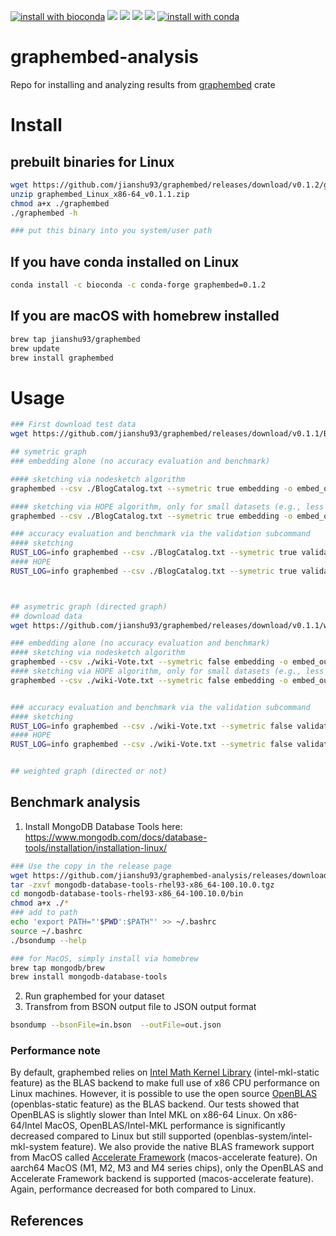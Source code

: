 [![install with bioconda](https://img.shields.io/badge/install%20with-bioconda-brightgreen.svg?style=flat)](http://bioconda.github.io/recipes/graphembed/README.html)
![](https://anaconda.org/bioconda/graphembed/badges/license.svg)
![](https://anaconda.org/bioconda/graphembed/badges/version.svg)
![](https://anaconda.org/bioconda/graphembed/badges/latest_release_relative_date.svg)
![](https://anaconda.org/bioconda/graphembed/badges/platforms.svg)
[![install with conda](https://anaconda.org/bioconda/graphembed/badges/downloads.svg)](https://anaconda.org/bioconda/graphembed)



# graphembed-analysis
Repo for installing and analyzing results from [graphembed](https://github.com/jean-pierreBoth/graphembed?tab=readme-ov-file) crate

# Install

## prebuilt binaries for Linux
```bash
wget https://github.com/jianshu93/graphembed/releases/download/v0.1.2/graphembed_Linux_x86-64_v0.1.1.zip
unzip graphembed_Linux_x86-64_v0.1.1.zip
chmod a+x ./graphembed
./graphembed -h

### put this binary into you system/user path

```

## If you have conda installed on Linux
```bash
conda install -c bioconda -c conda-forge graphembed=0.1.2
```

## If you are macOS with homebrew installed
```bash
brew tap jianshu93/graphembed
brew update
brew install graphembed
```

# Usage
```bash
### First download test data
wget https://github.com/jianshu93/graphembed/releases/download/v0.1.1/BlogCatalog.txt

## symetric graph
### embedding alone (no accuracy evaluation and benchmark)

#### sketching via nodesketch algorithm
graphembed --csv ./BlogCatalog.txt --symetric true embedding -o embed_output sketching --dim 128 --decay 0.3 --nbiter 5 --symetric

#### sketching via HOPE algorithm, only for small datasets (e.g., less than 10,000 nodes)
graphembed --csv ./BlogCatalog.txt --symetric true embedding -o embed_output hope rank --targetrank 128 --nbiter 5

### accuracy evaluation and benchmark via the validation subcommand
#### sketching
RUST_LOG=info graphembed --csv ./BlogCatalog.txt --symetric true validation --nbpass 1  --skip 0.2 --centric sketching --symetric --dim 128 --decay 0.3 --nbiter 5
#### HOPE
RUST_LOG=info graphembed --csv ./BlogCatalog.txt --symetric true validation --nbpass 1  --skip 0.2 --centric hope rank --targetrank 128 --nbiter 5



## asymetric graph (directed graph)
## download data
wget https://github.com/jianshu93/graphembed/releases/download/v0.1.1/wiki-Vote.txt

### embedding alone (no accuracy evaluation and benchmark)
#### sketching via nodesketch algorithm
graphembed --csv ./wiki-Vote.txt --symetric false embedding -o embed_output sketching --dim 128 --decay 0.3 --nbiter 5
#### sketching via HOPE algorithm, only for small datasets (e.g., less than 10,000 nodes)
graphembed --csv ./wiki-Vote.txt --symetric false embedding -o embed_output hope precision --epsil 0.1 --maxrank 5 --blockiter 3


### accuracy evaluation and benchmark via the validation subcommand
#### sketching
RUST_LOG=info graphembed --csv ./wiki-Vote.txt --symetric false validation --nbpass 1  --skip 0.2 --centric sketching  --dim 128 --decay 0.3 --nbiter 5
#### HOPE
RUST_LOG=info graphembed --csv ./wiki-Vote.txt --symetric false validation --nbpass 1  --skip 0.2 --centric hope precision --epsil 0.1 --maxrank 1000 --blockiter 3


## weighted graph (directed or not)


```
## Benchmark analysis
1. Install MongoDB Database Tools here: https://www.mongodb.com/docs/database-tools/installation/installation-linux/
```bash
### Use the copy in the release page
wget https://github.com/jianshu93/graphembed-analysis/releases/download/v0.0.1/mongodb-database-tools-rhel93-x86_64-100.10.0.tgz
tar -zxvf mongodb-database-tools-rhel93-x86_64-100.10.0.tgz
cd mongodb-database-tools-rhel93-x86_64-100.10.0/bin
chmod a+x ./*
### add to path
echo 'export PATH="'$PWD':$PATH"' >> ~/.bashrc
source ~/.bashrc
./bsondump --help

### for MacOS, simply install via homebrew
brew tap mongodb/brew
brew install mongodb-database-tools
```
2. Run graphembed for your dataset
3. Transfrom from BSON output file to JSON output format
```bash
bsondump --bsonFile=in.bson  --outFile=out.json
```


### Performance note
By default, graphembed relies on [Intel Math Kernel Library](https://www.intel.com/content/www/us/en/developer/tools/oneapi/onemkl.html) (intel-mkl-static feature) as the BLAS backend to make full use of x86 CPU performance on Linux machines. However, it is possible to use the open source [OpenBLAS](https://www.openblas.net) (openblas-static feature) as the BLAS backend. Our tests showed that OpenBLAS is slightly slower than Intel MKL on x86-64 Linux. On x86-64/Intel MacOS, OpenBLAS/Intel-MKL performance is significantly decreased compared to Linux but still supported (openblas-system/intel-mkl-system feature). We also provide the native BLAS framework support from MacOS called [Accelerate Framework](https://developer.apple.com/documentation/accelerate) (macos-accelerate feature). On aarch64 MacOS (M1, M2, M3 and M4 series chips), only the OpenBLAS and Accelerate Framework backend is supported (macos-accelerate feature). Again, performance decreased for both compared to Linux. 


## References

